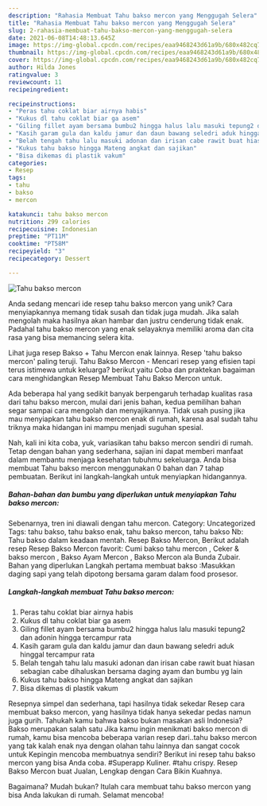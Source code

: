 ```yaml
---
description: "Rahasia Membuat Tahu bakso mercon yang Menggugah Selera"
title: "Rahasia Membuat Tahu bakso mercon yang Menggugah Selera"
slug: 2-rahasia-membuat-tahu-bakso-mercon-yang-menggugah-selera
date: 2021-06-08T14:48:13.645Z
image: https://img-global.cpcdn.com/recipes/eaa9468243d61a9b/680x482cq70/tahu-bakso-mercon-foto-resep-utama.jpg
thumbnail: https://img-global.cpcdn.com/recipes/eaa9468243d61a9b/680x482cq70/tahu-bakso-mercon-foto-resep-utama.jpg
cover: https://img-global.cpcdn.com/recipes/eaa9468243d61a9b/680x482cq70/tahu-bakso-mercon-foto-resep-utama.jpg
author: Hilda Jones
ratingvalue: 3
reviewcount: 11
recipeingredient:

recipeinstructions:
- "Peras tahu coklat biar airnya habis"
- "Kukus dl tahu coklat biar ga asem"
- "Giling fillet ayam bersama bumbu2 hingga halus lalu masuki tepung2 dan adonin hingga tercampur rata"
- "Kasih garam gula dan kaldu jamur dan daun bawang seledri aduk hinggal tercampur rata"
- "Belah tengah tahu lalu masuki adonan dan irisan cabe rawit buat hiasan sebagian cabe dihaluskan bersama daging ayam dan bumbu yg lain"
- "Kukus tahu bakso hingga Mateng angkat dan sajikan"
- "Bisa dikemas di plastik vakum"
categories:
- Resep
tags:
- tahu
- bakso
- mercon

katakunci: tahu bakso mercon 
nutrition: 299 calories
recipecuisine: Indonesian
preptime: "PT11M"
cooktime: "PT58M"
recipeyield: "3"
recipecategory: Dessert

---
```



![Tahu bakso mercon](https://img-global.cpcdn.com/recipes/eaa9468243d61a9b/680x482cq70/tahu-bakso-mercon-foto-resep-utama.jpg)

Anda sedang mencari ide resep tahu bakso mercon yang unik? Cara menyiapkannya memang tidak susah dan tidak juga mudah. Jika salah mengolah maka hasilnya akan hambar dan justru cenderung tidak enak. Padahal tahu bakso mercon yang enak selayaknya memiliki aroma dan cita rasa yang bisa memancing selera kita.

Lihat juga resep Bakso + Tahu Mercon enak lainnya. Resep &#39;tahu bakso mercon&#39; paling teruji. Tahu Bakso Mercon - Mencari resep yang efisien tapi terus istimewa untuk keluarga? berikut yaitu Coba dan praktekan bagaiman cara menghidangkan Resep Membuat Tahu Bakso Mercon untuk.

Ada beberapa hal yang sedikit banyak berpengaruh terhadap kualitas rasa dari tahu bakso mercon, mulai dari jenis bahan, kedua pemilihan bahan segar sampai cara mengolah dan menyajikannya. Tidak usah pusing jika mau menyiapkan tahu bakso mercon enak di rumah, karena asal sudah tahu triknya maka hidangan ini mampu menjadi suguhan spesial.


Nah, kali ini kita coba, yuk, variasikan tahu bakso mercon sendiri di rumah. Tetap dengan bahan yang sederhana, sajian ini dapat memberi manfaat dalam membantu menjaga kesehatan tubuhmu sekeluarga. Anda bisa membuat Tahu bakso mercon menggunakan 0 bahan dan 7 tahap pembuatan. Berikut ini langkah-langkah untuk menyiapkan hidangannya.

<!--inarticleads1-->

##### Bahan-bahan dan bumbu yang diperlukan untuk menyiapkan Tahu bakso mercon:



Sebenarnya, tren ini diawali dengan tahu mercon. Category: Uncategorized Tags: tahu bakso, tahu bakso enak, tahu bakso mercon, tahu bakso Nb: Tahu bakso dalam keadaan mentah. Resep Bakso Mercon, Berikut adalah resep Resep Bakso Mercon favorit: Cumi bakso tahu mercon , Ceker &amp; bakso mercon , Bakso Ayam Mercon , Bakso Mercon ala Bunda Zubair. Bahan yang diperlukan Langkah pertama membuat bakso :Masukkan daging sapi yang telah dipotong bersama garam dalam food prosesor. 

<!--inarticleads2-->

##### Langkah-langkah membuat Tahu bakso mercon:

1. Peras tahu coklat biar airnya habis
1. Kukus dl tahu coklat biar ga asem
1. Giling fillet ayam bersama bumbu2 hingga halus lalu masuki tepung2 dan adonin hingga tercampur rata
1. Kasih garam gula dan kaldu jamur dan daun bawang seledri aduk hinggal tercampur rata
1. Belah tengah tahu lalu masuki adonan dan irisan cabe rawit buat hiasan sebagian cabe dihaluskan bersama daging ayam dan bumbu yg lain
1. Kukus tahu bakso hingga Mateng angkat dan sajikan
1. Bisa dikemas di plastik vakum


Resepnya simpel dan sederhana, tapi hasilnya tidak sekedar Resep cara membuat bakso mercon, yang hasilnya tidak hanya sekedar pedas namun juga gurih. Tahukah kamu bahwa bakso bukan masakan asli Indonesia? Bakso merupakan salah satu Jika kamu ingin menikmati bakso mercon di rumah, kamu bisa mencoba beberapa varian resep dari..tahu bakso mercon yang tak kalah enak nya dengan olahan tahu lainnya dan sangat cocok untuk Kepingin mencoba membuatnya sendiri? Berikut ini resep tahu bakso mercon yang bisa Anda coba. #Superapp Kuliner. #tahu crispy. Resep Bakso Mercon buat Jualan, Lengkap dengan Cara Bikin Kuahnya. 

Bagaimana? Mudah bukan? Itulah cara membuat tahu bakso mercon yang bisa Anda lakukan di rumah. Selamat mencoba!
